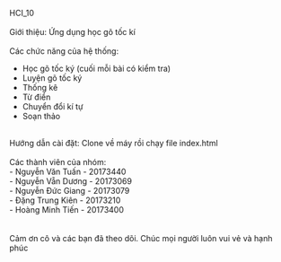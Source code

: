 HCI_10<br>
<br>
Giới thiệu: Ứng dụng học gõ tốc kí<br>
<br>
Các chức năng của hệ thống:<br>
- Học gõ tốc ký (cuối mỗi bài có kiểm tra)<br>
- Luyện gõ tốc ký<br>
- Thống kê<br>
- Từ điển<br>
- Chuyển đổi kí tự<br>
- Soạn thảo<br>
<br>
Hướng dẫn cài đặt: Clone về máy rồi chạy file index.html
<br>
<br>
Các thành viên của nhóm:<br>
- Nguyễn Văn Tuấn - 20173440<br>
- Nguyễn Vẵn Dương - 20173069<br>
- Nguyễn Đức Giang - 20173079<br>
- Đặng Trung Kiên - 20173210<br>
- Hoàng Minh Tiến - 20173400<br>
<br>
<br>
Cảm ơn cô và các bạn đã theo dõi. Chúc mọi người luôn vui vẻ và hạnh phúc
